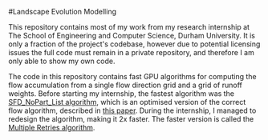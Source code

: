 #Landscape Evolution Modelling

This repository contains most of my work from my research internship at The School of Engineering and Computer Science, Durham University. 
It is only a fraction of the project's codebase, however due to potential licensing issues the full code must remain in a private repository,
and therefore I am only able to show my own code.

The code in this repository contains fast GPU algorithms for computing the flow accumulation from a single flow direction grid and a grid of runoff weights.
Before starting my internship, the fastest algorithm was the [SFD_NoPart_List algorithm](https://github.com/Jack-Clark/landscape-evolution-model/blob/master/parallel-SFD-List.cu), 
which is an optimised version of the correct flow algorithm, described in [this paper](http://community.dur.ac.uk/stephen.mcgough/CV/Papers/2012/Land_paper.pdf). During the internship, 
I managed to redesign the algorithm, making it 2x faster. The faster version is called the [Multiple Retries algorithm](https://github.com/Jack-Clark/landscape-evolution-model/blob/master/process_SFD_multiple_retries.cu).
